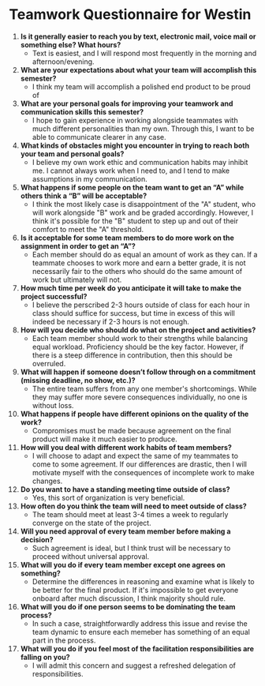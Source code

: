 # Teamwork Questionnaire for Westin

1. __Is it generally easier to reach you by text, electronic mail, voice mail or something else?  What hours?__ 
   * Text is easiest, and I will respond most frequently in the morning and afternoon/evening. 
1. __What are your expectations about what your team will accomplish this semester?__ 
   * I think my team will accomplish a polished end product to be proud of
1. __What are your personal goals for improving your teamwork and communication skills this semester?__ 
   * I hope to gain experience in working alongside teammates with much different personalities than my own. Through this, I want to be able to communicate clearer in any case. 
1. __What kinds of obstacles might you encounter in trying to reach both your team and personal goals?__ 
   * I believe my own work ethic and communication habits may inhibit me. I cannot always work when I need to, and I tend to make assumptions in my communication.
1. __What happens if some people on the team want to get an “A” while others think a “B” will be acceptable?__ 
   * I think the most likely case is disappointment of the "A" student, who will work alongside "B" work and be graded accordingly. However, I think it's possible for the "B" student to step up and out of their comfort to meet the "A" threshold.  
1. __Is it acceptable for some team members to do more work on the assignment in order to get an “A”?__ 
   * Each member should do as equal an amount of work as they can. If a teammate chooses to work more and earn a better grade, it is not necessarily fair to the others who should do the same amount of work but ultimately will not.  
1. __How much time per week do you anticipate it will take to make the project successful?__ 
   * I believe the perscribed 2-3 hours outside of class for each hour in class should suffice for success, but time in excess of this will indeed be necessary if 2-3 hours is not enough.
1. __How will you decide who should do what on the project and activities?__ 
   * Each team member should work to their strengths while balancing equal workload. Proficiency should be the key factor. However, if there is a steep difference in contribution, then this should be overruled.
1. __What will happen if someone doesn’t follow through on a commitment (missing deadline, no show, etc.)?__ 
   * The entire team suffers from any one member's shortcomings. While they may suffer more severe consequences individually, no one is without loss. 
1. __What happens if people have different opinions on the quality of the work?__ 
   * Compromises must be made because agreement on the final product will make it much easier to produce.
1. __How will you deal with different work habits of team members?__ 
   * I will choose to adapt and expect the same of my teammates to come to some agreement. If our differences are drastic, then I will motivate myself with the consequences of incomplete work to make changes. 
1. __Do you want to have a standing meeting time outside of class?__ 
   * Yes, this sort of organization is very beneficial.
1. __How often do you think the team will need to meet outside of class?__ 
   * The team should meet at least 3-4 times a week to regularly converge on the state of the project.
1. __Will you need approval of every team member before making a decision?__ 
   * Such agreement is ideal, but I think trust will be necessary to proceed without universal approval. 
1. __What will you do if every team member except one agrees on something?__ 
   * Determine the differences in reasoning and examine what is likely to be better for the final product. If it's impossible to get everyone onboard after much discussion, I think majority should rule. 
1. __What will you do if one person seems to be dominating the team process?__ 
   * In such a case, straightforwardly address this issue and revise the team dynamic to ensure each memeber has something of an equal part in the process.
1. __What will you do if you feel most of the facilitation responsibilities are falling on you?__ 
   * I will admit this concern and suggest a refreshed delegation of responsibilities. 
